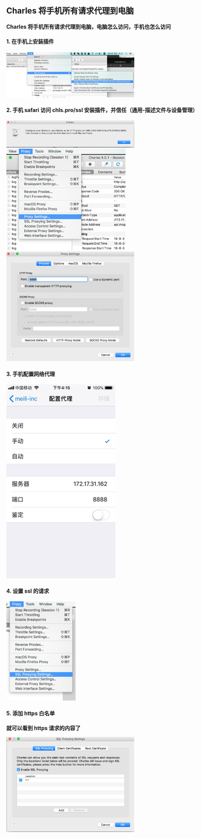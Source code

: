 ## Charles 将手机所有请求代理到电脑

**Charles 将手机所有请求代理到电脑，电脑怎么访问，手机也怎么访问**

#### 1. 在手机上安装插件

<img src="../assets/15332839353279-4606653.jpg" alt="15332839353279-4606653" style="zoom: 33%;" />



#### 2. 手机 safari 访问 chls.pro/ssl 安装插件，并信任（通用-描述文件与设备管理）

<img src="../assets/15332839938567.jpg" alt="15332839938567" style="zoom:33%;" />

<img src="../assets/15332838607682.jpg" alt="15332838607682" style="zoom: 33%;" />

<img src="../assets/15332838789677.jpg" alt="15332838789677" style="zoom: 33%;" />





#### 3. 手机配置网络代理

<img src="../assets/15332841761209.jpg" alt="15332841761209" style="zoom:50%;" />



#### 4. 设置 ssl 的请求

<img src="../assets/15332843437955.jpg" alt="15332843437955" style="zoom: 33%;" />



#### 5. 添加 https 白名单 

**就可以看到 https 请求的内容了**

<img src="../assets/15332843819146.jpg" style="zoom: 33%;" />



